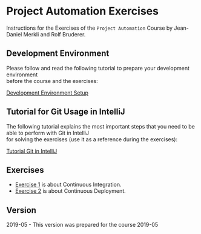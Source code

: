 # Project Automation Exercises

Instructions for the Exercises of the `Project Automation` Course by Jean-Daniel Merkli and Rolf Bruderer.

## Development Environment

Please follow and read the following tutorial to prepare your development environment  
before the course and the exercises:

[Development Environment Setup](SETUP.md)

## Tutorial for Git Usage in IntelliJ

The following tutorial explains the most important steps that you need to be able to perform with Git in IntelliJ  
for solving the exercises \(use it as a reference during the exercises\):

[Tutorial Git in IntelliJ](guide-git-in-intellij.md)

## Exercises

* [Exercise 1](exercise1/README.md) is about Continuous Integration.
* [Exercise 2](exercise2/README.md) is about Continuous Deployment.
 
## Version

2019-05 - This version was prepared for the course 2019-05
